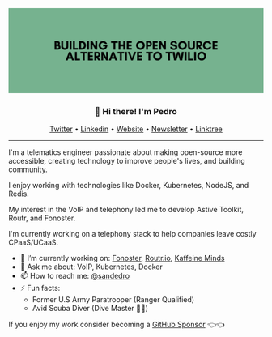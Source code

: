 <img alt="Building the Open Source alternative of Twilio" src="https://raw.githubusercontent.com/psanders/psanders/master/social_background.png"></img></a>

<h3 align="center">👋 Hi there! I'm Pedro</h3>
<p align="center">
  <a href="https://twitter.com/sandedro">Twitter</a> •
  <a href="https://www.linkedin.com/in/sanders-pedro/">Linkedin</a> •
  <a href="https://fonoster.com">Website</a> •
  <a href="https://www.getrevue.co/profile/pedrosanders_">Newsletter</a> •
  <a href="https://linktr.ee/psanders">Linktree</a>
</p>

---
I'm a telematics engineer passionate about making open-source more accessible, creating technology to improve people's lives, and building community. 

I enjoy working with technologies like Docker, Kubernetes, NodeJS, and Redis. 

My interest in the VoIP and telephony led me to develop Astive Toolkit, Routr, and Fonoster. 

I'm currently working on a telephony stack to help companies leave costly CPaaS/UCaaS. 

- 🔭 I’m currently working on: [Fonoster](https://github.com/fonoster/fonoster), [Routr.io](https://routr.io), [Kaffeine Minds](https://kaffeineminds.com)
- 💬 Ask me about: VoIP, Kubernetes, Docker
- 📫 How to reach me: [@sandedro](https://twitter.com/sandedro)
- ⚡ Fun facts: 
  - Former U.S Army Paratrooper (Ranger Qualified)
  - Avid Scuba Diver (Dive Master 👌🏽)

 
If you enjoy my work consider becoming a [GitHub Sponsor](https://github.com/sponsors/psanders) 👈👈
